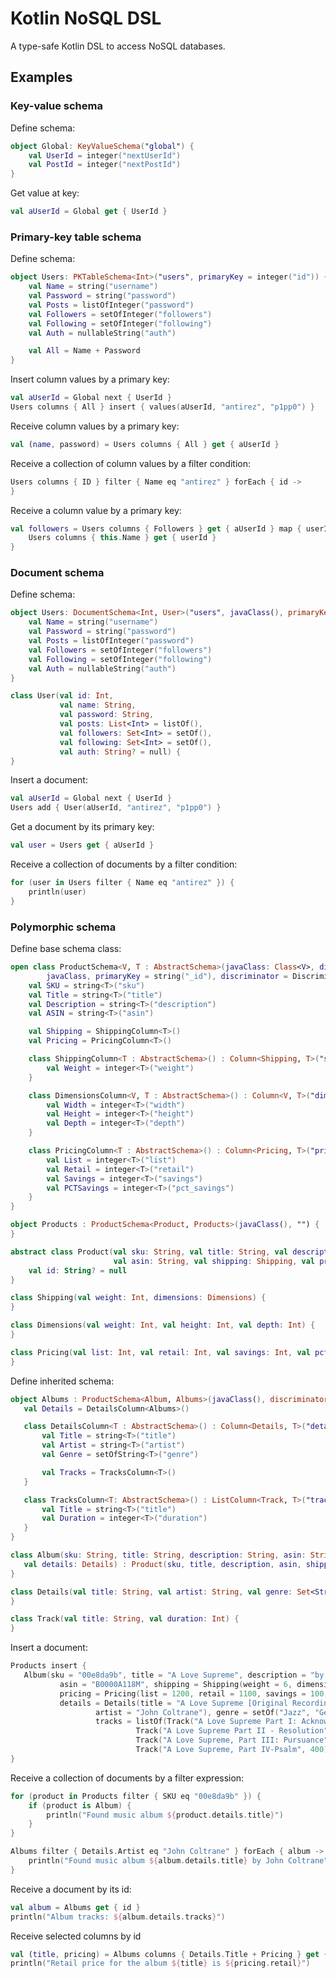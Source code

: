 # Kotlin NoSQL DSL

A type-safe Kotlin DSL to access NoSQL databases.

## Examples

### Key-value schema

Define schema:

```kotlin
object Global: KeyValueSchema("global") {
    val UserId = integer("nextUserId")
    val PostId = integer("nextPostId")
}
```

Get value at key:

```kotlin
val aUserId = Global get { UserId }
```

### Primary-key table schema

Define schema:

```kotlin
object Users: PKTableSchema<Int>("users", primaryKey = integer("id")) {
    val Name = string("username")
    val Password = string("password")
    val Posts = listOfInteger("password")
    val Followers = setOfInteger("followers")
    val Following = setOfInteger("following")
    val Auth = nullableString("auth")

    val All = Name + Password
}
```

Insert column values by a primary key:

```kotlin
val aUserId = Global next { UserId }
Users columns { All } insert { values(aUserId, "antirez", "p1pp0") }
```

Receive column values by a primary key:

```kotlin
val (name, password) = Users columns { All } get { aUserId }
```

Receive a collection of column values by a filter condition:

```kotlin
Users columns { ID } filter { Name eq "antirez" } forEach { id ->
}
```

Receive a column value by a primary key:

```kotlin
val followers = Users columns { Followers } get { aUserId } map { userId ->
    Users columns { this.Name } get { userId }
}
```

### Document schema

Define schema:

```kotlin
object Users: DocumentSchema<Int, User>("users", javaClass(), primaryKey = integer("id")) {
    val Name = string("username")
    val Password = string("password")
    val Posts = listOfInteger("password")
    val Followers = setOfInteger("followers")
    val Following = setOfInteger("following")
    val Auth = nullableString("auth")
}

class User(val id: Int,
           val name: String,
           val password: String,
           val posts: List<Int> = listOf(),
           val followers: Set<Int> = setOf(),
           val following: Set<Int> = setOf(),
           val auth: String? = null) {
}
```

Insert a document:

```kotlin
val aUserId = Global next { UserId }
Users add { User(aUserId, "antirez", "p1pp0") }
```

Get a document by its primary key:

```kotlin
val user = Users get { aUserId }
```

Receive a collection of documents by a filter condition:

```kotlin
for (user in Users filter { Name eq "antirez" }) {
    println(user)
}
```

### Polymorphic schema

Define base schema class:

```kotlin
open class ProductSchema<V, T : AbstractSchema>(javaClass: Class<V>, discriminator: String) : PolymorphicSchema<String, V>("products",
        javaClass, primaryKey = string("_id"), discriminator = Discriminator(string("type"), discriminator) ) {
    val SKU = string<T>("sku")
    val Title = string<T>("title")
    val Description = string<T>("description")
    val ASIN = string<T>("asin")

    val Shipping = ShippingColumn<T>()
    val Pricing = PricingColumn<T>()

    class ShippingColumn<T : AbstractSchema>() : Column<Shipping, T>("shipping", javaClass()) {
        val Weight = integer<T>("weight")
    }

    class DimensionsColumn<V, T : AbstractSchema>() : Column<V, T>("dimensions", javaClass()) {
        val Width = integer<T>("width")
        val Height = integer<T>("height")
        val Depth = integer<T>("depth")
    }

    class PricingColumn<T : AbstractSchema>() : Column<Pricing, T>("pricing", javaClass()) {
        val List = integer<T>("list")
        val Retail = integer<T>("retail")
        val Savings = integer<T>("savings")
        val PCTSavings = integer<T>("pct_savings")
    }
}

object Products : ProductSchema<Product, Products>(javaClass(), "") {
}

abstract class Product(val sku: String, val title: String, val description: String,
                       val asin: String, val shipping: Shipping, val pricing: Pricing) {
    val id: String? = null
}

class Shipping(val weight: Int, dimensions: Dimensions) {
}

class Dimensions(val weight: Int, val height: Int, val depth: Int) {
}

class Pricing(val list: Int, val retail: Int, val savings: Int, val pctSavings: Int) {
}
```

Define inherited schema:

 ```kotlin
object Albums : ProductSchema<Album, Albums>(javaClass(), discriminator = "Audio Album") {
    val Details = DetailsColumn<Albums>()

    class DetailsColumn<T : AbstractSchema>() : Column<Details, T>("details", javaClass()) {
        val Title = string<T>("title")
        val Artist = string<T>("artist")
        val Genre = setOfString<T>("genre")

        val Tracks = TracksColumn<T>()
    }

    class TracksColumn<T: AbstractSchema>() : ListColumn<Track, T>("tracks", javaClass()) {
        val Title = string<T>("title")
        val Duration = integer<T>("duration")
    }
}

class Album(sku: String, title: String, description: String, asin: String, shipping: Shipping, pricing: Pricing,
    val details: Details) : Product(sku, title, description, asin, shipping, pricing) {
}

class Details(val title: String, val artist: String, val genre: Set<String>, val tracks: List<Track>) {
}

class Track(val title: String, val duration: Int) {
}
```

Insert a document:

 ```kotlin
Products insert {
    Album(sku = "00e8da9b", title = "A Love Supreme", description = "by John Coltrane",
            asin = "B0000A118M", shipping = Shipping(weight = 6, dimensions = Dimensions(10, 10, 1)),
            pricing = Pricing(list = 1200, retail = 1100, savings = 100, pctSavings = 8),
            details = Details(title = "A Love Supreme [Original Recording Reissued]",
                    artist = "John Coltrane"), genre = setOf("Jazz", "General")
                    tracks = listOf(Track("A Love Supreme Part I: Acknowledgement", 100),
                             Track("A Love Supreme Part II - Resolution", 200),
                             Track("A Love Supreme, Part III: Pursuance", 300),
                             Track("A Love Supreme, Part IV-Psalm", 400))))
}
```

Receive a collection of documents by a filter expression:

```kotlin
for (product in Products filter { SKU eq "00e8da9b" }) {
    if (product is Album) {
        println("Found music album ${product.details.title}")
    }
}
```

```kotlin
Albums filter { Details.Artist eq "John Coltrane" } forEach { album ->
    println("Found music album ${album.details.title} by John Coltrane")
}
```

Receive a document by its id:

```kotlin
val album = Albums get { id }
println("Album tracks: ${album.details.tracks}")
```

Receive selected columns by id

```kotlin
val (title, pricing) = Albums columns { Details.Title + Pricing } get { id }
println("Retail price for the album ${title} is ${pricing.retail}")
```